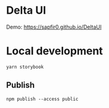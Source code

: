 # Delta UI

Demo: https://sapfir0.github.io/DeltaUI

# Local development

    yarn storybook



## Publish

    npm publish --access public
